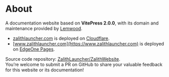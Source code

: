 # **About**

A documentation website based on **VitePress 2.0.0**, with its domain and maintenance provided by [Lemwood](https://lemwood.cn).  

- [zalithlauncher.com](https://zalithlauncher.com) is deployed on [Cloudflare](https://www.cloudflare-cn.com/zh-hans-cn/).
- [www.zalithlauncher.com](https://www.zalithlauncher.com) is deployed on [EdgeOne Pages](https://cloud.tencent.com/act/pro/edgeone_techoday_promotion).  

Source code repository: [ZalithLauncher/ZalithWebsite](https://github.com/ZalithLauncher/ZalithWebsite).  
You’re welcome to submit a PR on GitHub to share your valuable feedback for this website or its documentation!
